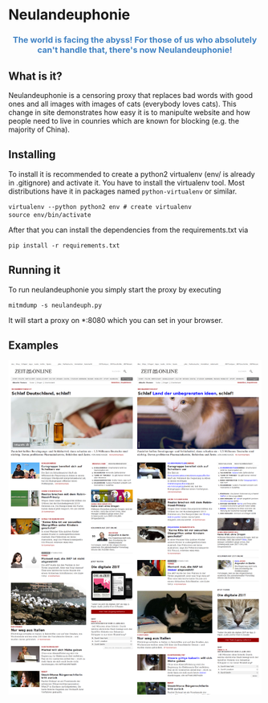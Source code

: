 # Neulandeuphonie

<h3 style="color: #4183c4; text-align: center;">The world is facing the abyss! For those of us who absolutely can't handle that, there's now Neulandeuphonie!</h3>

## What is it?
Neulandeuphonie is a censoring proxy that replaces bad words with good ones and all images with images of cats (everybody loves cats). This change in site demonstrates how easy it is to manipulte website and how people need to live in counries which are known for blocking (e.g. the majority of China).

## Installing
To install it is recommended to create a python2 virtualenv (env/ is already in .gitignore) and activate it. You have to install the virtualenv tool. Most distributions have it in packages named ```python-virtualenv``` or similar. 

    virtualenv --python python2 env # create virtualenv
    source env/bin/activate

After that you can install the dependencies from the requirements.txt via

    pip install -r requirements.txt
    
## Running it
To run neulandeuphonie you simply start the proxy by executing
    
    mitmdump -s neulandeuph.py

It will start a proxy on *:8080 which you can set in your browser.

## Examples

![Example](https://github.com/Jugendhackt/neulandeuphonie/raw/master/public/combined.png "Example 1")
